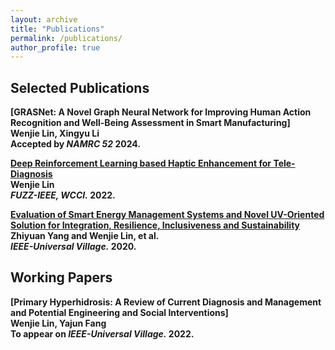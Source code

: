 ```yaml
---
layout: archive
title: "Publications"
permalink: /publications/
author_profile: true
---
```


## Selected Publications
<b>[GRASNet: A Novel Graph Neural Network for Improving Human Action Recognition and Well-Being Assessment in Smart Manufacturing]</b><br>
<b>Wenjie Lin, Xingyu Li<br>
Accepted by <i>NAMRC 52</i> <b>2024</b>.

<b>[Deep Reinforcement Learning based Haptic Enhancement for Tele-Diagnosis](https://ieeexplore.ieee.org/abstract/document/9882866)</b><br>
<b>Wenjie Lin<br>
<i>FUZZ-IEEE, WCCI.</i> <b>2022</b>.

<b>[Evaluation of Smart Energy Management Systems and Novel UV-Oriented Solution for Integration, Resilience, Inclusiveness and Sustainability](https://ieeexplore.ieee.org/abstract/document/9426217)</b><br>
Zhiyuan Yang and <b>Wenjie Lin</b>, et al.<br>
<i>IEEE-Universal Village.</i> <b>2020</b>.

## Working Papers
<b>[Primary Hyperhidrosis: A Review of Current Diagnosis and Management and Potential Engineering and Social Interventions]</b><br>
<b>Wenjie Lin, Yajun Fang<br>
To appear on <i>IEEE-Universal Village.</i> <b>2022</b>.
